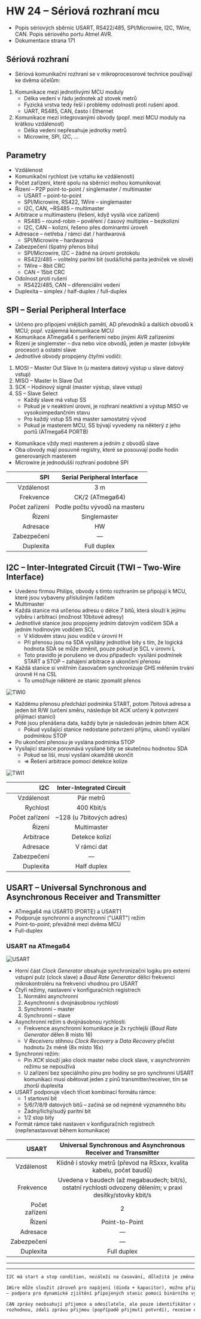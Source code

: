 # HW 24 – Sériová rozhraní mcu

* Popis sériových sběrnic USART, RS422/485, SPI/Microwire, I2C, 1Wire, CAN. Popis sériového portu Atmel AVR.
* Dokumentace strana 171

## Sériová rozhraní

* Sériová komunikační rozhraní se v mikroprocesorové technice používají ke dvěma účelům:

1. Komunikace mezi jednotlivými MCU moduly
    * Délka vedení v řádu jednotek až stovek metrů
    * Fyzická vrstva tedy řeší i problémy odolnosti proti rušení apod.
    * UART, RS485, CAN, často i Ethernet
2. Komunikace mezi integrovanými obvody (popř. mezi MCU moduly na krátkou vzdálenost)
    * Délka vedení nepřesahuje jednotky metrů
    * Microwire, SPI, I2C, ...

## Parametry

* Vzdálenost
* Komunikační rychlost (ve vztahu ke vzdálenosti)
* Počet zařízení, které spolu na sběrnici mohou komunikovat
* Řízení – P2P point-to-point / singlemaster / multimaster
  * USART – point-to-point
  * SPI/Microwire, RS422, 1Wire – singlemaster
  * I2C, CAN, ~RS485 – multimaster
* Arbitrace u multimasteru (řešení, když vysílá více zařízení)
  * RS485 – round-robin – pověření / časový multiplex – bezkolizní
  * I2C, CAN – kolizní, řešeno přes dominantní úroveň
* Adresace – netřeba / rámci dat / hardwarová
  * SPI/Microwire – hardwarová
* Zabezpečení (špatný přenos bitu)
  * SPI/Microwire, I2C – žádné na úrovni protokolu
  * RS422/485 – volitelný paritní bit (sudá/lichá parita jedniček ve slově)
  * 1Wire – 8bit CRC
  * CAN – 15bit CRC
* Odolnost proti rušení
  * RS422/485, CAN – diferenciální vedení
* Duplexita – simplex / half-duplex / full-duplex

## SPI – Serial Peripheral Interface

* Určeno pro připojení vnějších pamětí, AD převodníků a dalších obvodů k MCU; popř. vzájemná komunikace MCU
* Komunikace ATmega64 s periferiemi nebo jinými AVR zařízeními
* Řízení je singlemster – dva nebo více obvodů, jeden je master (obvykle procesor) a ostatní slave
* Jednotlivé obvody propojeny čtyřmi vodiči:

1. MOSI – Master Out Slave In (u mastera datový výstup u slave datový vstup)
2. MISO – Master In Slave Out
3. SCK – Hodinový signál (master výstup, slave vstup)
4. SS – Slave Select
    * Každý slave má vstup SS
    * Pokud je v neaktivní úrovni, je rozhraní neaktivní a výstup MISO ve vysokoimpedančním stavu
    * Pro každý vstup SS má master samostatný vývod
    * Pokud je masterem MCU, SS bývají vyvedeny na některý z jeho portů (ATmega64 PORTB)

* Komunikace vždy mezi masterem a jedním z obvodů slave
* Oba obvody mají posuvné registry, které se posouvají podle hodin generovaných masterem
* Microwire je jednodušší rozhraní podobné SPI

SPI | Serial Peripheral Interface
--: | :-:
Vzdálenost | 3 m
Frekvence | CK/2 (ATmega64)
Počet zařízení | Podle počtu vývodů na masteru
Řízení | Singlemaster
Adresace | HW
Zabezpečení | —
Duplexita | Full duplex

## I2C – Inter-Integrated Circuit (TWI – Two-Wire Interface)

* Uvedeno firmou Philips, obvody s tímto rozhraním se připojují k MCU, které jsou vybaveny příslušným řadičem
* Multimaster
* Každá stanice má určenou adresu o délce 7 bitů, která slouží k jejímu výběru i arbitraci (možnost 10bitové adresy)
* Jednotlivé stanice jsou propojeny jedním datovým vodičem SDA a jedním hodinovým vodičem SCL
  * V klidovém stavu jsou vodiče v úrovni H
  * Při přenosu jsou na SDA vysílány jednotlivé bity s tím, že logická hodnota SDA se může změnit, pouze pokud je SCL v úrovni L
  * Toto pravidlo je porušeno ve dvou případech: vysílání podmínek START a STOP – zahájení arbitrace a ukončení přenosu
* Každá stanice si vnitřním časovačem synchronizuje GHS měřením trvání úrovně H na CSL
  * To umožňuje některé ze stanic zpomalit přenos

![TWI0](./img/HW_24_02.png)

* Každému přenosu předchází podmínka START, potom 7bitová adresa a jeden bit R/W (určení směru, následuje bit ACK určený k potvrzení přijímací stanicí)
* Poté jsou přenášena data, každý byte je následován jedním bitem ACK
  * Pokud vysílající stanice nedostane potvrzení příjmu, ukončí vysílání podmínkou STOP
* Po ukončení přenosu je vyslána podmínka STOP
* Vysílající stanice porovnává vysílané bity se skutečnou hodnotou SDA
  * Pokud se liší, musí vysílání okamžitě ukončit
  * => Řešení arbitrace pomocí detekce kolize

![TWI1](./img/HW_24_03.png)

I2C | Inter-Integrated Circuit
--: | :-:
Vzdálenost | Pár metrů
Rychlost | 400 Kbit/s
Počet zařízení | ~128 (u 7bitových adres)
Řízení | Multimaster
Arbitrace | Detekce kolizí
Adresace | V rámci dat
Zabezpečení | —
Duplexita | Half duplex

## USART – Universal Synchronous and Asynchronous Receiver and Transmitter

* ATmega64 má USART0 (PORTE) a USART1
* Podporuje synchronní a asynchronní ("UART") režim
* Point-to-point; převážně mezi dvěma MCU
* Full-duplex

### USART na ATmega64

![USART](./img/HW_24_01.png)

* Horní část _Clock Generator_ obsahuje synchronizační logiku pro externí vstupní pulz (clock slave) a _Baud Rate Generator_ dělící frekvenci mikrokontroléru na frekvenci vhodnou pro USART
* Čtyři režimy, nastavení v konfiguračních registrech
  1. Normální asynchronní
  2. Asynchronní s dvojnásobnou rychlostí
  3. Synchronní – master
  4. Synchronní – slave
* Asynchronní režim s dvojnásobnou rychlostí:
  * Frekvence asynchronní komunikace je 2x rychlejší (_Baud Rate Generator_ dělen 8 místo 16)
  * V _Receiveru_ stihnou _Clock Recovery_ a _Data Recovery_ přečíst hodnotu 2x méně (8x místo 16x)
* Synchronní režim:
  * Pin _XCK_ slouží jako clock master nebo clock slave, v asynchronním režimu se nepoužívá
  * U zařízení bez speciálního pinu pro hodiny se pro synchronní USART komunikaci musí obětovat jeden z pinů transmitter/receiver, tím se zhorší duplexita
* USART podporuje všech třicet kombinací formátu rámce:
  * 1 startovní bit
  * 5/6/7/8/9 datových bitů – začíná se od nejméně významného bitu
  * Žádný/lichý/sudý paritní bit
  * 1/2 stop bity
* Formát rámce také nastaven v konfiguračních registrech (nepřenastavovat během komunikace)

USART | Universal Synchronous and Asynchronous Receiver and Transmitter
--: | :-:
Vzdálenost | Klidně i stovky metrů (převod na RSxxx, kvalita kabelu, počet baudů)
Frekvence | Uvedena v baudech (až megabaudech; bit/s), ostatní rychlosti odvozeny dělením; v praxi desítky/stovky kbit/s
Počet zařízení | 2
Řízení | Point-to-Point
Adresace | —
Zabezpečení | —
Duplexita | Full duplex

---
---

``` txt
I2C má start a stop condition, nezáleží na časování, důležitá je změna hodnoty; acknowledge – potvrzuje přijatá data

1Wire může sloužit zároveň pro napájení (dioda + kapacitor), možno připojovat zařízení dynamicky (single button) 
– podpora pro dynamické zjištění připojených stanic pomocí binárního vyhledávacího stromu

CAN zprávy neobsahují příjemce a odesílatele, ale pouze identifikátor obsahu zprávy, rámec přijmou všichni, podle identifikátoru se 
rozhodnou, zdali zprávu přijmou (popřípadě přijmutí potvrdí), receive error counter, transmit error counter
```
